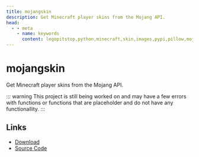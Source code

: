 ```yaml
---
title: mojangskin
description: Get Minecraft player skins from the Mojang API.
head:
  - - meta
    - name: keywords
      content: legopitstop,python,minecraft,skin,images,pypi,pillow,mojang,pythonpackage
---
```


# mojangskin

Get Minecraft player skins from the Mojang API.

::: warning
This project is still being worked on and may have a few errors with functions or functions that are placeholder and do not have any functionallity.
:::

## Links

- [Download](https://github.com/legopitstop/mojangskin/releases)
- [Source Code](https://github.com/legopitstop/mojangskin)
